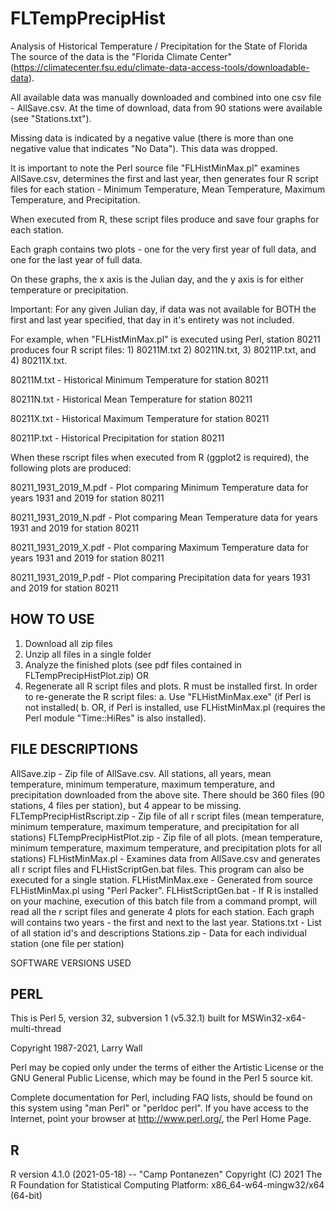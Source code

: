 # FLTempPrecipHist

Analysis of Historical Temperature / Precipitation for the State of Florida
The source of the data is the "Florida Climate Center" (https://climatecenter.fsu.edu/climate-data-access-tools/downloadable-data).

All available data was manually downloaded and combined into one csv file - AllSave.csv. At the time of download, data from 90 stations were available (see "Stations.txt").

Missing data is indicated by a negative value (there is more than one negative value that indicates "No Data"). This data was dropped.

It is important to note the Perl source file "FLHistMinMax.pl" examines AllSave.csv, determines the first and last year, then generates four R script files for each station - Minimum Temperature, Mean Temperature, Maximum Temperature, and Precipitation.

When executed from R, these script files produce and save four graphs for each station.

Each graph contains two plots - one for the very first year of full data, and one for the last year of full data.

On these graphs, the x axis is the Julian day, and the y axis is for either temperature or precipitation.

Important: For any given Julian day, if data was not available for BOTH the first and last year specified, that day in it's entirety was not included.

For example, when "FLHistMinMax.pl" is executed using Perl, station 80211 produces four R script files: 1) 80211M.txt 2) 80211N.txt, 3) 80211P.txt, and 4) 80211X.txt.

80211M.txt - Historical Minimum Temperature for station 80211

80211N.txt - Historical Mean Temperature for station 80211

80211X.txt - Historical Maximum Temperature for station 80211

80211P.txt - Historical Precipitation for station 80211

When these rscript files when executed from R (ggplot2 is required), the following plots are produced:

80211_1931_2019_M.pdf - Plot comparing Minimum Temperature data for years 1931 and 2019 for station 80211

80211_1931_2019_N.pdf - Plot comparing Mean Temperature data for years 1931 and 2019 for station 80211

80211_1931_2019_X.pdf - Plot comparing Maximum Temperature data for years 1931 and 2019 for station 80211

80211_1931_2019_P.pdf - Plot comparing Precipitation data for years 1931 and 2019 for station 80211

HOW TO USE
----------
1. Download all zip files
2. Unzip all files in a single folder
3. Analyze the finished plots (see pdf files contained in FLTempPrecipHistPlot.zip) OR
4. Regenerate all R script files and plots.
   R must be installed first.
   In order to re-generate the R script files:
      a. Use "FLHistMinMax.exe" (if Perl is not installed(
      b. OR, if Perl is installed, use FLHistMinMax.pl (requires the Perl module "Time::HiRes" is also installed).

FILE DESCRIPTIONS
-----------------
AllSave.zip                 - Zip file of AllSave.csv. All stations, all years, mean temperature, minimum temperature, maximum temperature, and precipitation downloaded from the above site.
                              There should be 360 files (90 stations, 4 files per station), but 4 appear to be missing.
FLTempPrecipHistRscript.zip - Zip file of all r script files (mean temperature, minimum temperature, maximum temperature, and precipitation for all stations)
FLTempPrecipHistPlot.zip    - Zip file of all plots. (mean temperature, minimum temperature, maximum temperature, and precipitation plots for all stations)
FLHistMinMax.pl             - Examines data from AllSave.csv and generates all r script files and FLHistScriptGen.bat files.
                              This program can also be executed for a single station.
FLHistMinMax.exe            - Generated from source FLHistMinMax.pl using "Perl Packer".
FLHistScriptGen.bat         - If R is installed on your machine, execution of this batch file from a command prompt, will read all the r script files and generate 4 plots for each station. Each graph will contains two years - the first and next to the last year.
Stations.txt                - List of all station id's and descriptions
Stations.zip                - Data for each individual station (one file per station)

SOFTWARE VERSIONS USED

PERL
----

This is Perl 5, version 32, subversion 1 (v5.32.1) built for MSWin32-x64-multi-thread

Copyright 1987-2021, Larry Wall

Perl may be copied only under the terms of either the Artistic License or the
GNU General Public License, which may be found in the Perl 5 source kit.

Complete documentation for Perl, including FAQ lists, should be found on
this system using "man Perl" or "perldoc perl".  If you have access to the
Internet, point your browser at http://www.perl.org/, the Perl Home Page.


R
---

R version 4.1.0 (2021-05-18) -- "Camp Pontanezen"
Copyright (C) 2021 The R Foundation for Statistical Computing
Platform: x86_64-w64-mingw32/x64 (64-bit)



